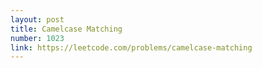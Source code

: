 ```yaml
---
layout: post
title: Camelcase Matching
number: 1023
link: https://leetcode.com/problems/camelcase-matching
---
```

